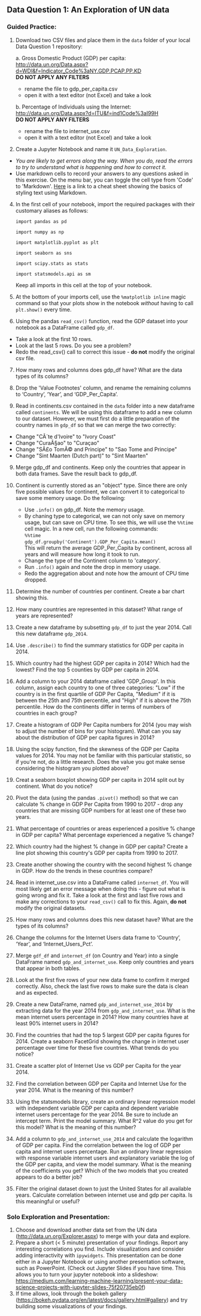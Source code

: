 ## **Data Question 1: An Exploration of UN data**

### Guided Practice:
<!-- 1. Create a folder called `data` in your local `Data Question 1` repository.
-->
1.	Download two CSV files and place them in the `data` folder of your local Data Question 1 repository:
    
    a.	Gross Domestic Product (GDP) per capita: http://data.un.org/Data.aspx?d=WDI&f=Indicator_Code%3aNY.GDP.PCAP.PP.KD  
    **DO NOT APPLY ANY FILTERS**
     - rename the file to gdp_per_capita.csv
     - open it with a text editor (not Excel) and take a look
    
    b.	Percentage of Individuals using the Internet: http://data.un.org/Data.aspx?d=ITU&f=ind1Code%3aI99H  
    **DO NOT APPLY ANY FILTERS**
    - rename the file to internet_use.csv
    - open it with a text editor (not Excel) and take a look

3. Create a Jupyter Notebook and name it `UN_Data_Exploration`.
 - _*You are likely to get errors along the way. When you do, read the errors to try to understand what is happening and how to correct it.*_
  - Use markdown cells to record your answers to any questions asked in this exercise. On the menu bar, you can toggle the cell type from 'Code' to 'Markdown'. [Here](https://www.markdownguide.org/cheat-sheet/) is a link to a cheat sheet showing the basics of styling text using Markdown.

4.	In the first cell of your notebook, import the required packages with their customary aliases as follows:

    `import pandas as pd` 
    
    `import numpy as np` 
    
    `import matplotlib.pyplot as plt` 
    
    `import seaborn as sns`
    
    `import scipy.stats as stats`
    
    `import statsmodels.api as sm`
    
    Keep all imports in this cell at the top of your notebook.
    
5.	At the bottom of your imports cell, use the `%matplotlib inline` magic command so that your plots show in the notebook _without_ having to call `plt.show()` every time.

6.	Using the pandas `read_csv()` function, read the GDP dataset into your notebook as a DataFrame called `gdp_df`. 
* Take a look at the first 10 rows. 
* Look at the last 5 rows. Do you see a problem?
* Redo the read_csv() call to correct this issue - **do not** modify the original csv file.

7. How many rows and columns does gdp_df have? What are the data types of its columns?

8. Drop the 'Value Footnotes' column, and rename the remaining columns to ‘Country’, ‘Year’, and ‘GDP_Per_Capita’.

9. Read in continents.csv contained in the `data` folder into a new dataframe called `continents`. We will be using this dataframe to add a new column to our dataset. However, we must first do a little preparation of the country names in `gdp_df` so that we can merge the two correctly:
* Change "CÃ´te d'Ivoire" to "Ivory Coast"
* Change "CuraÃ§ao" to "Curaçao"
* Change "SÃ£o TomÃ© and Principe" to "Sao Tome and Principe"
* Change "Sint Maarten (Dutch part)" to "Sint Maarten"

9. Merge gdp_df and continents. Keep only the countries that appear in both data frames. Save the result back to gdp_df. 

10. Continent is currently stored as an "object" type. Since there are only five possible values for continent, we can convert it to categorical to save some memory usage. Do the following: 
    * Use `.info()` on gdp_df. Note the memory usage. 
    * By chaning type to categorical, we can not only save on memory usage, but can save on CPU time. To see this, we will use the `%%time` cell magic. In a new cell, run the following commands:  
    `%%time`    
    `gdp_df.groupby('Continent').GDP_Per_Capita.mean()`  
    This will return the average GDP_Per_Capita by continent, across all years and will measure how long it took to run.
    * Change the type of the Continent column to 'category'. 
    * Run `.info()` again and note the drop in memory usage.
    * Redo the aggregation about and note how the amount of CPU time dropped.

11. Determine the number of countries per continent. Create a bar chart showing this.

12. How many countries are represented in this dataset? What range of years are represented?

13. Create a new dataframe by subsetting `gdp_df` to just the year 2014. Call this new dataframe `gdp_2014`.

14. Use `.describe()` to find the summary statistics for GDP per capita in 2014. 

15. Which country had the highest GDP per capita in 2014? Which had the lowest? Find the top 5 counties by GDP per capita in 2014.

16. Add a column to your 2014 dataframe called 'GDP_Group'. In this column, assign each country to one of three categories: "Low" if the country is in the first quartile of GDP Per Capita, "Medium" if it is between the 25th and 75th percentile, and "High" if it is above the 75th percentile. How do the continents differ in terms of numbers of countries in each group?

15. Create a histogram of GDP Per Capita numbers for 2014 (you may wish to adjust the number of bins for your histogram). What can you say about the distribution of GDP per capita figures in 2014? 

17. Using the scipy function, find the skewness of the GDP per Capita values for 2014. You may not be familiar with this particular statistic, so if you're not, do a little research. Does the value you got make sense considering the histogram you plotted above?

18. Creat a seaborn boxplot showing GDP per capita in 2014 split out by continent. What do you notice?

19. Pivot the data (using the pandas `.pivot()` method) so that we can calculate % change in GDP Per Capita from 1990 to 2017 - drop any countries that are missing GDP numbers for at least one of these two years.

20. What percentage of countries or areas experienced a positive % change in GDP per capita? What percentage experienced a negative % change?

21. Which country had the highest % change in GDP per capita? Create a line plot showing this country's GDP per capita from 1990 to 2017.

22. Create another showing the country with the second highest % change in GDP. How do the trends in these countries compare?

<!-- 23. Do the same for the country with the lowest % change in GDP. -->

24. Read in internet_use.csv into a DataFrame called `internet_df`. You will most likely get an error message when doing this - figure out what is going wrong and fix it. Take a look at the first and last five rows and make any corrections to your `read_csv()` call to fix this. Again, **do not** modify the original datasets. 

25. How many rows and columns does this new dataset have? What are the types of its columns?

26.	Change the columns for the Internet Users data frame to ‘Country’, ‘Year’, and ‘Internet_Users_Pct’.

27.	Merge `gdf_df` and `internet_df` (on Country and Year) into a single DataFrame named `gdp_and_internet_use`. Keep only countries and years that appear in both tables.

28.	Look at the first five rows of your new data frame to confirm it merged correctly. Also, check the last five rows to make sure the data is clean and as expected.

29. Create a new DataFrame, named `gdp_and_internet_use_2014` by extracting data for the year 2014 from `gdp_and_internet_use`. What is the mean internet users percentage in 2014? How many countries have at least 90% internet users in 2014?

30. Find the countries that had the top 5 largest GDP per capita figures for 2014. Create a seaborn FacetGrid showing the change in internet user percentage over time for these five countries. What trends do you notice?

31. Create a scatter plot of Internet Use vs GDP per Capita for the year 2014.

32. Find the correlation between GDP per Capita and Internet Use for the year 2014. What is the meaning of this number?

33. Using the statsmodels library, create an ordinary linear regression model with independent variable GDP per capita and dependent variable internet users percentage for the year 2014. Be sure to include an intercept term. Print the model summary. What R^2 value do you get for this model? What is the meaning of this number?

34. Add a column to `gdp_and_internet_use_2014` and calculate the logarithm of GDP per capita. Find the correlation between the log of GDP per capita and internet users percentage. Run an ordinary linear regression with response variable internet users and explanatory variable the log of the GDP per capita, and view the model summary. What is the meaning of the coefficients you get? Which of the two models that you created appears to do a better job?

35. Filter the original dataset down to just the United States for all available years. Calculate correlation between internet use and gdp per capita. Is this meaningful or useful?



<!--
16.	Subset the combined data frame to keep only the data for 2004, 2009, and 2014. Check that this happened correctly.
17.	Create three new data frames, one for 2004, one for 2009, and one for 2014. Give them meaningful names that aren't too long.
18.	Which country had the highest percent of internet users in 2014? What was the percentage? (Try typing the first 3 letters of your DataFrame name and hitting the tab for auto-complete options).
19.	Which country had the lowest percent of internet users in 2014? What was the percentage?
20.	Repeat for 2004 and 2009.
21.	Which country had the highest gdp per capita in 2014? What was the gdp per capita?
22.	Which country had the lowest gdp per capita in 2014? What was the gdp per capita?
23.	Create some scatterplots:  
    a.  2004 Percent Using the Internet vs gdp per capita  
    b.	 2009 Percent Using the Internet vs gdp per capita  
    c.	 2014 Percent Using the Internet vs gdp per capita  
24.	Are there differences across years? What do the plots tell you about any relationship between these two variables? Enter your observations as a markdown cell.
25.	Look at the distribution of gdp per capita values for 2014. Is it unimodal?
26.	Look at the distribution of Internet Use for 2014. Is it unimodal?
27.	What are the top 5 countries in terms of internet use in 2014?
28.	Create a data frame called top_5_internet from the combined data frame that has all three years for these 5 countries. You should have 15 rows. Check that this is true.
29.	Create a seaborn FacetGrid to show the internet usage trend over time for these 5 countries. Which country had the greatest growth between 2004 andd 2014? If you have time, try to figure out how to fix the plotting issue with Bermuda.
30.	Repeat the steps above to look at the trend for 5 countries with the lowest 2014 internet usage. WHich country has consistently had the least internet use?
31.	Get the top 5 countries for 2014 in terms of GDP per capita; create a dataframe to look at 10-year trends in gdp per capita. Use a seaborn facet grid for this.
32. Repeat this one more time to look at 10-year trend for the bottom 5 countries for 2014 in terms of GDP per capita.
33.	Is there anything surprising or unusual in any of these plots? Searching on the internet, can you find any possible explanations for unusual findings?


### In class practice 2:
1.	Import stats from scipy:

     `from scipy import stats`

2.	Print the docstring for stats:

     `print(stats.__doc__)`

    Try shift + tab + tab to see the documentation too!

3.	Create a set of 500 randomly generated numbers called iq_scores with a mean = 100 and standard deviation = 15.
4.	Using the example at the bottom of this webpage as a guide (https://docs.scipy.org/doc/numpy-1.13.0/reference/generated/numpy.random.normal.html), plot the distribution of your iq_scores.  Does it look normally distributed?
5. Create a boxplot of these iq_scores -->

### Solo Exploration and Presentation:
1. Choose and download another data set from the UN data (http://data.un.org/Explorer.aspx) to merge with your data and explore.
1. Prepare a short (< 5 minute) presentation of your findings. Report any interesting correlations you find. Include visualizations and consider adding interactivity with `ipywidgets`. This presentation can be done either in a Jupyter Notebook or using another presentation software, such as PowerPoint. (Check out Jupyter Slides if you have time. This allows you to turn your jupyter notebook into a slideshow: https://medium.com/learning-machine-learning/present-your-data-science-projects-with-jupyter-slides-75f20735eb0f)
2.    If time allows, look through the bokeh gallery (https://bokeh.pydata.org/en/latest/docs/gallery.html#gallery) and try building some visualizations of your findings.
